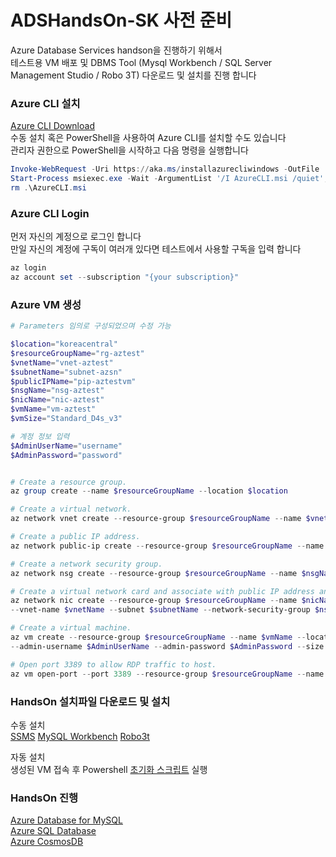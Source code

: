 # ADSHandsOn-SK 사전 준비
Azure Database Services handson을 진행하기 위해서  
테스트용 VM 배포 및 DBMS Tool (Mysql Workbench / SQL Server Management Studio / Robo 3T) 다운로드 및 설치를 진행 합니다

### Azure CLI 설치
[Azure CLI Download](https://aka.ms/installazurecliwindows)  
수동 설치 혹은 PowerShell을 사용하여 Azure CLI를 설치할 수도 있습니다   
관리자 권한으로 PowerShell을 시작하고 다음 명령을 실행합니다  

```powershell
Invoke-WebRequest -Uri https://aka.ms/installazurecliwindows -OutFile .\AzureCLI.msi; 
Start-Process msiexec.exe -Wait -ArgumentList '/I AzureCLI.msi /quiet'; 
rm .\AzureCLI.msi
 ```

### Azure CLI Login
먼저 자신의 계정으로 로그인 합니다  
만일 자신의 계정에 구독이 여러개 있다면 테스트에서 사용할 구독을 입력 합니다  
```powershell
az login 
az account set --subscription "{your subscription}"
```

### Azure VM 생성
```powershell
# Parameters 임의로 구성되었으며 수정 가능

$location="koreacentral"
$resourceGroupName="rg-aztest"
$vnetName="vnet-aztest"
$subnetName="subnet-azsn"
$publicIPName="pip-aztestvm"
$nsgName="nsg-aztest"
$nicName="nic-aztest"
$vmName="vm-aztest"
$vmSize="Standard_D4s_v3"

# 계정 정보 입력
$AdminUserName="username"
$AdminPassword="password"


# Create a resource group.
az group create --name $resourceGroupName --location $location

# Create a virtual network.
az network vnet create --resource-group $resourceGroupName --name $vnetName --subnet-name $subnetName

# Create a public IP address.
az network public-ip create --resource-group $resourceGroupName --name $publicIPName

# Create a network security group.
az network nsg create --resource-group $resourceGroupName --name $nsgName

# Create a virtual network card and associate with public IP address and NSG.
az network nic create --resource-group $resourceGroupName --name $nicName `
--vnet-name $vnetName --subnet $subnetName --network-security-group $nsgName --public-ip-address $publicIPName

# Create a virtual machine. 
az vm create --resource-group $resourceGroupName --name $vmName --location $location --nics $nicName --image win2016datacenter `
--admin-username $AdminUserName --admin-password $AdminPassword --size $vmSize

# Open port 3389 to allow RDP traffic to host.
az vm open-port --port 3389 --resource-group $resourceGroupName --name $vmName
```


### HandsOn 설치파일 다운로드 및 설치
수동 설치  
[SSMS](https://docs.microsoft.com/ko-kr/sql/ssms/download-sql-server-management-studio-ssms?view=sql-server-ver15) [MySQL Workbench](https://dev.mysql.com/downloads/workbench/) [Robo3t](https://robomongo.org/download)  

자동 설치  
생성된 VM 접속 후 Powershell [초기화 스크립트](/Scripts/init_vm.ps1) 실행

### HandsOn 진행
[Azure Database for MySQL](/AzureDatabaseforMySQL/README.md)  
[Azure SQL Database](/AzureSQLDatabase/README.md)  
[Azure CosmosDB](/AzureCosmosDB/README.md)  
